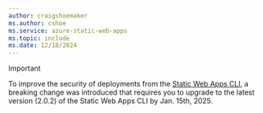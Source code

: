 ```yaml
---
author: craigshoemaker
ms.author: cshoe
ms.service: azure-static-web-apps
ms.topic: include
ms.date: 12/18/2024
---
```


> [!IMPORTANT]
> To improve the security of deployments from the [Static Web Apps CLI](https://www.npmjs.com/package/@azure/static-web-apps-cli), a breaking change was introduced that requires you to upgrade to the latest version (2.0.2) of the Static Web Apps CLI by Jan. 15th, 2025.
